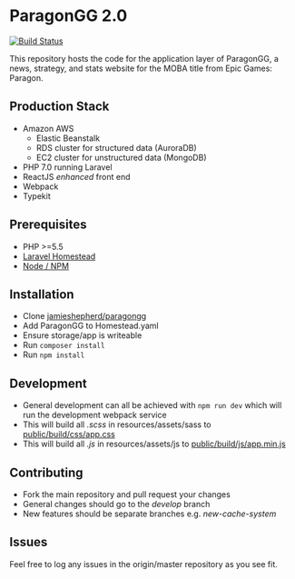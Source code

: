 # ParagonGG 2.0

[![Build Status](https://semaphoreci.com/api/v1/projects/a3268a9b-eca2-44e5-961b-32e8594ad5ee/819627/badge.svg)](https://semaphoreci.com/jamieshepherd/paragongg)

This repository hosts the code for the application layer of ParagonGG, a news, strategy, and stats website for the MOBA title from Epic Games: Paragon.

## Production Stack
- Amazon AWS
    - Elastic Beanstalk
    - RDS cluster for structured data (AuroraDB)
    - EC2 cluster for unstructured data (MongoDB)
- PHP 7.0 running Laravel
- ReactJS *enhanced* front end
- Webpack
- Typekit

## Prerequisites

- PHP >=5.5
- [Laravel Homestead](https://github.com/laravel/homestead)
- [Node / NPM](https://nodejs.org/en/)

## Installation

- Clone [jamieshepherd/paragongg](https://github.com/jamieshepherd/paragongg)
- Add ParagonGG to Homestead.yaml
- Ensure storage/app is writeable
- Run `composer install`
- Run `npm install`

## Development

- General development can all be achieved with `npm run dev` which will run the development webpack service
- This will build all *.scss* in resources/assets/sass to [public/build/css/app.css](public/build/css/app.css)
- This will build all *.js* in resources/assets/js to [public/build/js/app.min.js](public/build/js/app.min.js)

## Contributing

- Fork the main repository and pull request your changes
- General changes should go to the *develop* branch
- New features should be separate branches e.g. *new-cache-system*

## Issues

Feel free to log any issues in the origin/master repository as you see fit.
